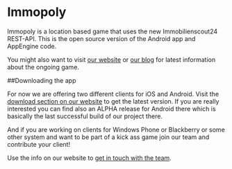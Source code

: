 # Immopoly

Immopoly is a location based game that uses the new Immobilienscout24 REST-API.
This is the open source version of the Android app and AppEngine code.

You might also want to visit [our website](http://immopoly.org) or [our blog](http://immopoly.blogspot.com/) for latest information about the ongoing game.

##Downloading the app

For now we are offering two different clients for iOS and Android. Visit the [download section on our website](http://immopoly.org/download.html) to get the latest version. 
If you are really interested you can find also an ALPHA release for Android there which is basically the last successful build of our project there. 

And if you are working on clients for Windows Phone or Blackberry or some other system and want to be part of a kick ass game join our team and contribute your client!

Use the info on our website to [get in touch with the team](http://immopoly.org/contact.html).